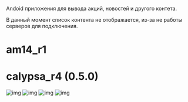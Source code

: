 
Andoid приложения для вывода акций, новостей и другого контета.

В данный момент список контента не отображается, из-за не работы серверов для подключения.

# am14_r1

# calypsa_r4 (0.5.0)
![img](temp/calypsa_720x1280_10.png)
![img](temp/calypsa_720x1280_01.png)
![img](temp/calypsa_720x1280_02.png)
![img](temp/calypsa_720x1280_09.png)
